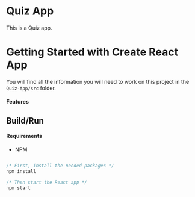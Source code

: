 <h1> Quiz App</h1>

<!-- ## [Live Demo]() -->

This is a Quiz app.

# Getting Started with Create React App

You will find all the information you will need to work on this project in the `Quiz-App/src` folder.

#### Features




## Build/Run

#### Requirements

- NPM

```javascript

/* First, Install the needed packages */
npm install

/* Then start the React app */
npm start

```







